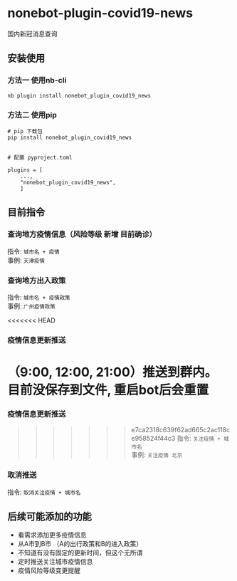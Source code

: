 # nonebot-plugin-covid19-news
国内新冠消息查询

## 安装使用
### 方法一 使用nb-cli
```
nb plugin install nonebot_plugin_covid19_news
```

### 方法二 使用pip
```
# pip 下载包
pip install nonebot_plugin_covid19_news


# 配置 pyproject.toml

plugins = [
    ...,
    "nonebot_plugin_covid19_news",
    ]

```


## 目前指令

### 查询地方疫情信息（风险等级 新增 目前确诊） 
指令: `城市名 + 疫情`  
事例: `天津疫情` 


### 查询地方出入政策  
指令: `城市名 + 疫情政策`  
事例: `广州疫情政策`

<<<<<<< HEAD
###  疫情信息更新推送
（9:00, 12:00, 21:00）推送到群内。 目前没保存到文件, 重启bot后会重置  
=======
###  疫情信息更新推送 
>>>>>>> e7ca2318c639f62ad665c2ac118ce958524f44c3
指令: `关注疫情 + 城市名`  
事例: `关注疫情 北京`

### 取消推送
指令: `取消关注疫情 + 城市名`  


## 后续可能添加的功能
- 看需求添加更多疫情信息
- 从A市到B市 （A的出行政策和B的进入政策）
- 不知道有没有固定的更新时间，但这个无所谓
- 定时推送关注城市疫情信息
- 疫情风险等级变更提醒
